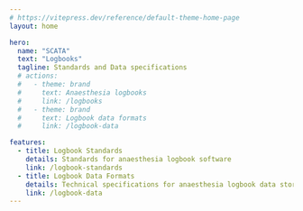 ```yaml
---
# https://vitepress.dev/reference/default-theme-home-page
layout: home

hero:
  name: "SCATA"
  text: "Logbooks"
  tagline: Standards and Data specifications
  # actions:
  #   - theme: brand
  #     text: Anaesthesia logbooks
  #     link: /logbooks
  #   - theme: brand
  #     text: Logbook data formats
  #     link: /logbook-data

features:
  - title: Logbook Standards
    details: Standards for anaesthesia logbook software
    link: /logbook-standards
  - title: Logbook Data Formats
    details: Technical specifications for anaesthesia logbook data storage and/or export
    link: /logbook-data
---
```

